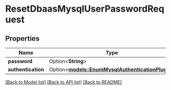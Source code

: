 # ResetDbaasMysqlUserPasswordRequest

## Properties

Name | Type | Description | Notes
------------ | ------------- | ------------- | -------------
**password** | Option<**String**> |  | [optional]
**authentication** | Option<[**models::EnumMysqlAuthenticationPlugin**](enum-mysql-authentication-plugin.md)> |  | [optional]

[[Back to Model list]](../README.md#documentation-for-models) [[Back to API list]](../README.md#documentation-for-api-endpoints) [[Back to README]](../README.md)


